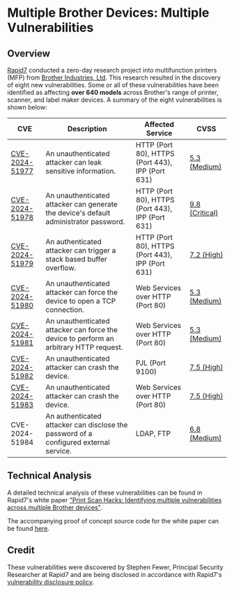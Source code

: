 # Multiple Brother Devices: Multiple Vulnerabilities

## Overview
[Rapid7](https://www.rapid7.com/) conducted a zero-day research project into multifunction printers (MFP) from [Brother Industries, Ltd](https://global.brother/en). This research resulted in the discovery of eight new vulnerabilities. Some or all of these vulnerabilities have been identified as affecting **over 640 models** across Brother's range of printer, scanner, and label maker devices. A summary of the eight vulnerabilities is shown below:

| CVE | Description | Affected Service | CVSS |
|---|---|---|---|
| [CVE-2024-51977](CVE-2024-51977.rb) | An unauthenticated attacker can leak sensitive information. | HTTP (Port 80), HTTPS (Port 443), IPP (Port 631) | [5.3 (Medium)](https://www.first.org/cvss/calculator/3.0#CVSS:3.0/AV:N/AC:L/PR:N/UI:N/S:U/C:L/I:N/A:N) |
| [CVE-2024-51978](CVE-2024-51978.rb) | An unauthenticated attacker can generate the device's default administrator password. | HTTP (Port 80), HTTPS (Port 443), IPP (Port 631) | [9.8 (Critical)](https://www.first.org/cvss/calculator/3.0#CVSS:3.0/AV:N/AC:L/PR:N/UI:N/S:U/C:H/I:H/A:H) |
| [CVE-2024-51979](CVE-2024-51979.rb) | An authenticated attacker can trigger a stack based buffer overflow. | HTTP (Port 80), HTTPS (Port 443), IPP (Port 631) | [7.2 (High)](https://www.first.org/cvss/calculator/3.0#CVSS:3.0/AV:N/AC:L/PR:H/UI:N/S:U/C:H/I:H/A:H) |
| [CVE-2024-51980](CVE-2024-51980.rb) | An unauthenticated attacker can force the device to open a TCP connection. | Web Services over HTTP (Port 80) | [5.3 (Medium)](https://www.first.org/cvss/calculator/3.0#CVSS:3.0/AV:N/AC:L/PR:N/UI:N/S:U/C:L/I:N/A:N) |
| [CVE-2024-51981](CVE-2024-51981.rb) | An unauthenticated attacker can force the device to perform an arbitrary HTTP request. | Web Services over HTTP (Port 80) | [5.3 (Medium)](https://www.first.org/cvss/calculator/3.0#CVSS:3.0/AV:N/AC:L/PR:N/UI:N/S:U/C:L/I:N/A:N) |
| [CVE-2024-51982](CVE-2024-51982.rb) | An unauthenticated attacker can crash the device. | PJL (Port 9100) | [7.5 (High)](https://www.first.org/cvss/calculator/3.0#CVSS:3.0/AV:N/AC:L/PR:N/UI:N/S:U/C:N/I:N/A:H) |
| [CVE-2024-51983](CVE-2024-51983.rb) | An unauthenticated attacker can crash the device. | Web Services over HTTP (Port 80) | [7.5 (High)](https://www.first.org/cvss/calculator/3.0#CVSS:3.0/AV:N/AC:L/PR:N/UI:N/S:U/C:N/I:N/A:H) |
| CVE-2024-51984 | An authenticated attacker can disclose the password of a configured external service. | LDAP, FTP | [6.8 (Medium)](https://www.first.org/cvss/calculator/3.0#CVSS:3.0/AV:N/AC:L/PR:H/UI:N/S:C/C:H/I:N/A:N) |

## Technical Analysis
A detailed technical analysis of these vulnerabilities can be found in Rapid7's white paper ["Print Scan Hacks: Identifying multiple vulnerabilities across multiple Brother devices"](https://www.rapid7.com/globalassets/_pdfs/research/XXX.pdf).

The accompanying proof of concept source code for the white paper can be found [here](https://github.com/sfewer-r7/BrotherVulnerabilities).

## Credit
These vulnerabilities were discovered by Stephen Fewer, Principal Security Researcher at Rapid7 and are being disclosed in accordance with Rapid7's [vulnerability disclosure policy](https://www.rapid7.com/security/disclosure/).